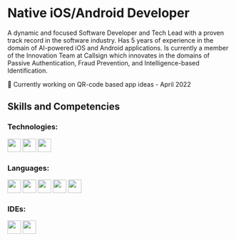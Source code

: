 # Native iOS/Android Developer

A dynamic and focused Software Developer and Tech Lead with a proven track record in the software industry. Has 5 years of experience in the domain of AI-powered iOS and Android applications. Is currently a member of the Innovation Team at Callsign which innovates in the domains of Passive Authentication, Fraud Prevention, and Intelligence-based Identification.

🧪 Currently working on QR-code based app ideas - April 2022

## Skills and Competencies

### Technologies: 

[<img height="30" src="https://img.shields.io/badge/-iOS-777777?style=flat&logo=ios" />][iOS]
[<img height="30" src="https://img.shields.io/badge/-Android-117711?style=flat&logo=android" />][Android]
[<img height="30" src="https://img.shields.io/badge/-Tensor%20Flow-FFFFFF?style=flat&logo=tensorflow" />][Tensor Flow]

### Languages:

[<img height="30" src="https://img.shields.io/badge/-Swift-771111?style=flat&logo=swift" />][Swift]
[<img height="30" src="https://img.shields.io/badge/-Kotlin-552D7D?style=flat&logo=kotlin" />][Kotlin]
[<img height="30" src="https://img.shields.io/badge/-Java-2233EE?style=flat&logo=java" />][Java]
[<img height="30" src="https://img.shields.io/badge/-Python-FFFF00?style=flat&logo=python" />][Python]
[<img height="30" src="https://img.shields.io/badge/-Markdown-222233?style=flat&logo=markdown" />][Markdown]

### IDEs:

[<img height="30" src="https://img.shields.io/badge/-XCode-FFFFFF?style=flat&logo=xcode" />][XCode]
[<img height="30" src="https://img.shields.io/badge/-Android%20Studio-3333AA?style=flat&logo=android-studio" />][Android Studio]

[iOS]:https://img.shields.io/badge/-iOS-777777?style=flat&logo=io
[Android]:https://img.shields.io/badge/-Android-117711?style=flat&logo=android
[Tensor Flow]:https://img.shields.io/badge/-Tensor%20Flow-117711?style=flat&logo=tensorflow

[Swift]:https://img.shields.io/badge/-Swift-771111?style=flat&logo=swift
[Kotlin]:https://img.shields.io/badge/-Kotlin-552D7D?style=flat&logo=kotlin
[Java]:https://img.shields.io/badge/-Java-2233EE?style=flat&logo=java
[Python]:https://img.shields.io/badge/-Python-FFFF00?style=flat&logo=python
[Markdown]:https://img.shields.io/badge/-Markdown-222233?style=flat&logo=markdown

[Android Studio]:https://img.shields.io/badge/-Android%20Studio-117711?style=flat&logo=android-studio
[XCode]:https://img.shields.io/badge/-XCode-FFFFFF?style=flat&logo=xcode


<!--
**muddassir235/muddassir235** is a ✨ _special_ ✨ repository because its `README.md` (this file) appears on your GitHub profile.

Here are some ideas to get you started:

- 🔭 I’m currently working on ...
- 🌱 I’m currently learning ...
- 👯 I’m looking to collaborate on ...
- 🤔 I’m looking for help with ...
- 💬 Ask me about ...
- 📫 How to reach me: ...
- 😄 Pronouns: ...
- ⚡ Fun fact: ...
-->

